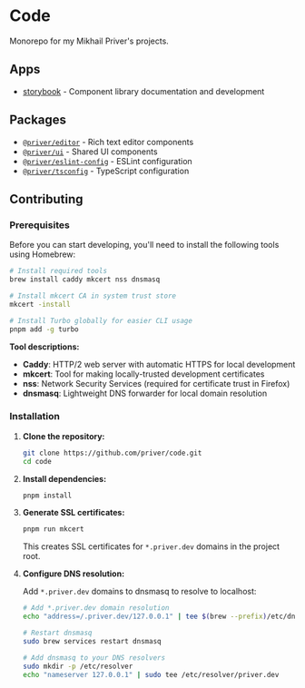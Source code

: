 # Code

Monorepo for my Mikhail Priver's projects.

## Apps

- [storybook](apps/storybook) - Component library documentation and development

## Packages

- [`@priver/editor`](packages/editor) - Rich text editor components
- [`@priver/ui`](packages/ui) - Shared UI components
- [`@priver/eslint-config`](packages/eslint-config) - ESLint configuration
- [`@priver/tsconfig`](packages/tsconfig) - TypeScript configuration

## Contributing

### Prerequisites

Before you can start developing, you'll need to install the following tools using Homebrew:

```sh
# Install required tools
brew install caddy mkcert nss dnsmasq

# Install mkcert CA in system trust store
mkcert -install

# Install Turbo globally for easier CLI usage
pnpm add -g turbo
```

**Tool descriptions:**

- **Caddy**: HTTP/2 web server with automatic HTTPS for local development
- **mkcert**: Tool for making locally-trusted development certificates
- **nss**: Network Security Services (required for certificate trust in Firefox)
- **dnsmasq**: Lightweight DNS forwarder for local domain resolution

### Installation

1. **Clone the repository:**

   ```sh
   git clone https://github.com/priver/code.git
   cd code
   ```

2. **Install dependencies:**

   ```sh
   pnpm install
   ```

3. **Generate SSL certificates:**

   ```sh
   pnpm run mkcert
   ```

   This creates SSL certificates for `*.priver.dev` domains in the project root.

4. **Configure DNS resolution:**

   Add `*.priver.dev` domains to dnsmasq to resolve to localhost:

   ```sh
   # Add *.priver.dev domain resolution
   echo "address=/.priver.dev/127.0.0.1" | tee $(brew --prefix)/etc/dnsmasq.d/priver.dev

   # Restart dnsmasq
   sudo brew services restart dnsmasq

   # Add dnsmasq to your DNS resolvers
   sudo mkdir -p /etc/resolver
   echo "nameserver 127.0.0.1" | sudo tee /etc/resolver/priver.dev
   ```
